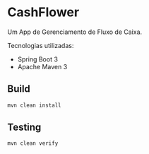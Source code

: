 # CashFlower

Um App de Gerenciamento de Fluxo de Caixa.

Tecnologias utilizadas:

* Spring Boot 3
* Apache Maven 3

## Build

```sh
mvn clean install
```

## Testing

```sh
mvn clean verify
```